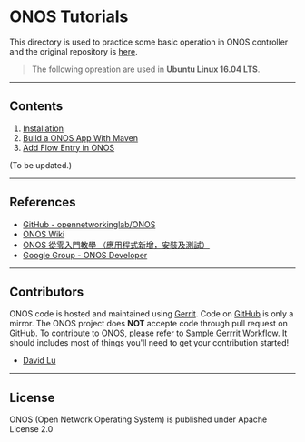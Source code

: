 # ONOS Tutorials

This directory is used to practice some basic operation in ONOS controller and the original repository is [here](https://github.com/yungshenglu/onos-practice).

> The following opreation are used in **Ubuntu Linux 16.04 LTS**.

---
## Contents

1. [Installation](1_install/)
2. [Build a ONOS App With Maven](2_build/)
3. [Add Flow Entry in ONOS](3_flow/)

(To be updated.)

---
## References

* [GitHub - opennetworkinglab/ONOS](https://github.com/opennetworkinglab/onos/tree/master)
* [ONOS Wiki](https://wiki.onosproject.org/)
* [ONOS 從零入門教學 （應用程式新增，安裝及測試）](http://blog.laochanlam.me/2017/09/16/ONOS-%E5%BE%9E%E9%9B%B6%E5%85%A5%E9%96%80%E6%95%99%E5%AD%B8-%E6%87%89%E7%94%A8%E7%A8%8B%E5%BC%8F%E6%96%B0%E5%A2%9E-%E5%AE%89%E8%A3%9D%E5%8F%8A%E6%B8%AC%E8%A9%A6/)
* [Google Group - ONOS Developer](https://groups.google.com/a/onosproject.org/forum/#!forum/onos-dev)

---
## Contributors

ONOS code is hosted and maintained using [Gerrit](https://gerrit.onosproject.org/). Code on [GitHub](https://github.com/opennetworkinglab/onos/tree/master) is only a mirror. The ONOS project does **NOT** accepte code through pull request on GitHub. To contribute to ONOS, please refer to [Sample Gerrrit Workflow](https://wiki.onosproject.org/display/ONOS/Sample+Gerrit+Workflow). It should includes most of things you'll need to get your contribution started!

* [David Lu](https://github.com/yungshenglu)

---
## License

ONOS (Open Network Operating System) is published under Apache License 2.0